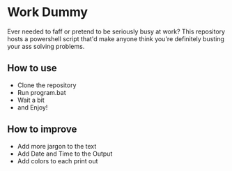 # Work Dummy

Ever needed to faff or pretend to be seriously busy at work? This repository hosts a powershell script that'd make anyone think you're definitely busting your ass solving problems.

## How to use

- Clone the repository
- Run program.bat
- Wait a bit
- and Enjoy!

## How to improve

- Add more jargon to the text
- Add Date and Time to the Output
- Add colors to each print out
